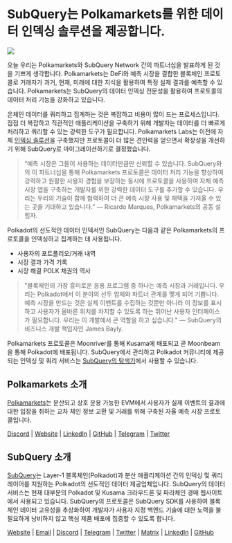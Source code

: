 # SubQuery는 Polkamarkets를 위한 데이터 인덱싱 솔루션을 제공합니다.

![](https://miro.medium.com/max/1400/0*KRx5x-Oaz7mfHPuJ)

오늘 우리는 Polkamarkets와 SubQuery Network 간의 파트너십을 발표하게 된 것을 기쁘게 생각합니다. Polkamarkets는 DeFi와 예측 시장을 결합한 블록체인 프로토콜로 거래자가 과거, 현재, 미래에 대한 지식을 활용하여 특정 실제 결과를 예측할 수 있습니다. Polkamarkets는 SubQuery의 데이터 인덱싱 전문성을 활용하여 프로토콜의 데이터 처리 기능을 강화하고 있습니다.

온체인 데이터를 쿼리하고 집계하는 것은 복잡하고 비용이 많이 드는 프로세스입니다. 점점 더 복잡하고 직관적인 애플리케이션을 구축하기 위해 개발자는 데이터를 더 빠르게 처리하고 쿼리할 수 있는 강력한 도구가 필요합니다. Polkamarkets Labs는 이전에 자체 [인덱싱 솔루션](https://github.com/Polkamarkets/polkamarkets-api)을 구축했지만 프로토콜이 더 많은 견인력을 얻으면서 확장성을 개선하기 위해 SubQuery로 마이그레이션하기로 결정했습니다.

> “예측 시장은 그들이 사용하는 데이터만큼만 신뢰할 수 있습니다. SubQuery와의 이 파트너십을 통해 Polkamarkets 프로토콜은 데이터 처리 기능을 향상하여 강력하고 원활한 사용자 경험을 보장하는 동시에 프로토콜을 사용하여 자체 예측 시장 앱을 구축하는 개발자를 위한 강력한 데이터 도구를 추가할 수 있습니다. 우리는 우리의 기술이 함께 협력하여 더 큰 예측 시장 사용 및 채택을 가져올 수 있는 곳을 기대하고 있습니다.” — Ricardo Marques, Polkamarkets의 공동 설립자.

Polkadot의 선도적인 데이터 인덱서인 SubQuery는 다음과 같은 Polkamarkets의 프로토콜을 인덱싱하고 집계하는 데 사용됩니다.

- 사용자의 포트폴리오/거래 내역
- 시장 결과 가격 기록
- 시장 해결 POLK 채권의 역사

> "블록체인의 가장 흥미로운 응용 프로그램 중 하나는 예측 시장과 거래입니다. 우리는 Polkadot에서 이 분야의 선두 업체와 파트너 관계를 맺게 되어 기쁩니다. 예측 시장을 만드는 것은 실제 이벤트를 수집하는 것뿐만 아니라 이 정보를 표시하고 사용자가 올바른 위치를 차지할 수 있도록 하는 뛰어난 사용자 인터페이스가 필요합니다. 우리는 이 개발에서 큰 역할을 하고 싶습니다." — SubQuery의 비즈니스 개발 책임자인 James Bayly.

Polkamarkets 프로토콜은 Moonriver를 통해 Kusama에 배포되고 곧 Moonbeam을 통해 Polkadot에 배포됩니다. SubQuery에서 관리하고 Polkadot 커뮤니티에 제공되는 인덱싱 및 쿼리 서비스는 [SubQuery의 탐색기](https://explorer.subquery.network/)에서 사용할 수 있습니다.

## Polkamarkets 소개

[Polkamarkets](https://www.polkamarkets.com/)는 분산되고 상호 운용 가능한 EVM에서 사용자가 실제 이벤트의 결과에 대한 입장을 취하는 교차 체인 정보 교환 및 거래를 위해 구축된 자율 예측 시장 프로토콜입니다.

[Discord](https://discord.gg/polkamarkets) | [Website](https://polkamarkets.com/) | [LinkedIn](https://www.linkedin.com/company/polkamarkets/) | [GitHub](https://github.com/Polkamarkets) | [Telegram](http://t.me/polkamarkets) | [Twitter](https://twitter.com/polkamarkets)

## SubQuery 소개

[SubQuery](https://subquery.network/)는 Layer-1 블록체인(Polkadot)과 분산 애플리케이션 간의 인덱싱 및 쿼리 레이어를 지원하는 Polkadot의 선도적인 데이터 제공업체입니다. SubQuery의 데이터 서비스는 현재 대부분의 Polkadot 및 Kusama 크라우드론 및 파라체인 경매 웹사이트에서 사용되고 있습니다. SubQuery의 프로토콜은 SubQuery SDK를 사용하여 블록체인 데이터 고유성을 추상화하여 개발자가 사용자 지정 백엔드 기술에 대한 노력을 불필요하게 낭비하지 않고 핵심 제품 배포에 집중할 수 있도록 합니다.

[Website](https://subquery.network/) | [Email](hello@subquery.network) | [Discord](https://discord.com/invite/78zg8aBSMG) | [Telegram](https://t.me/subquerynetwork) | [Twitter](https://twitter.com/subquerynetwork) | [Matrix](https://matrix.to/#/#subquery:matrix.org) | [LinkedIn](https://www.linkedin.com/company/subquery) | [GitHub](https://github.com/subquery)
